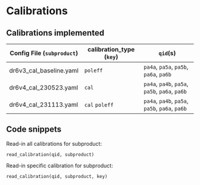 # Calibrations


## Calibrations implemented
| Config File (`subproduct`) | calibration_type (`key`)    | `qid`(s) |
| ----------- | --------| -------- |
| dr6v3_cal_baseline.yaml |  `poleff` | `pa4a`, `pa5a`, `pa5b`, `pa6a`, `pa6b` | 
| dr6v4_cal_230523.yaml| `cal` | `pa4a`, `pa4b`, `pa5a`, `pa5b`, `pa6a`, `pa6b`|         
| dr6v4_cal_231113.yaml| `cal` `poleff` | `pa4a`, `pa4b`, `pa5a`, `pa5b`, `pa6a`, `pa6b`|                             

## Code snippets


Read-in all calibrations for subproduct: 
```
read_calibration(qid, subproduct)
```

Read-in specific calibration for subproduct: 
```
read_calibration(qid, subproduct, key)
```